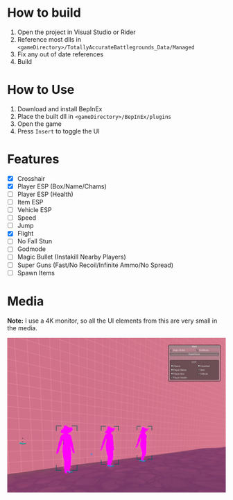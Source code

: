# How to build

1. Open the project in Visual Studio or Rider
2. Reference most dlls in `<gameDirectory>/TotallyAccurateBattlegrounds_Data/Managed`
3. Fix any out of date references
4. Build

# How to Use

1. Download and install BepInEx
2. Place the built dll in `<gameDirectory>/BepInEx/plugins`
3. Open the game
4. Press `Insert` to toggle the UI

# Features

- [x] Crosshair
- [x] Player ESP (Box/Name/Chams)
- [ ] Player ESP (Health)
- [ ] Item ESP
- [ ] Vehicle ESP
- [ ] Speed
- [ ] Jump
- [x] Flight
- [ ] No Fall Stun
- [ ] Godmode
- [ ] Magic Bullet (Instakill Nearby Players)
- [ ] Super Guns (Fast/No Recoil/Infinite Ammo/No Spread)
- [ ] Spawn Items

# Media

**Note:** I use a 4K monitor, so all the UI elements from this are very small in the media.

![ESP](images/ESP.png)
